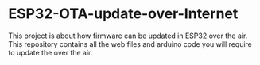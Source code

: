 # ESP32-OTA-update-over-Internet

This project is about how firmware can be updated in ESP32 over the air. This repository contains all the web files and arduino code you will require to update the over the air.

